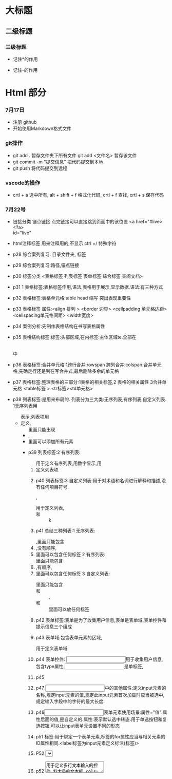 # 大标题
## 二级标题
### 三级标题
  * 记住*的作用
  - 记住-的作用

# Html 部分

### 7月17日
  * 注册 github
  * 开始使用Markdown格式文件

### git操作
  * git add . 暂存文件夹下所有文件 git add <文件名> 暂存该文件
  * git commit -m "提交信息" 把代码提交到本地
  * git push 将代码提交到远程
  
### vscode的操作
  * crtl + a 选中所有, alt + shift + f 格式化代码, crtl + f 查找, crtl + s 保存代码

### 7月22号
  * 链接分类 锚点链接  点完链接可以直接跳到页面中的该位置 <a href="#live><?a><br />   id="live"
  * html注释标签   用来注释用的,不显示 ctrl +/   特殊字符 
  * p28 综合案列复习: 目录文件夹,  标签
  * p29 综合案列复习:路径,锚点链接
  * p30 标签分类 <表格标签  列表标签 表单标签 综合标签 查阅文档>
  * p31 1 表格标签:表格标签作用,语法.表格用于展示,显示数据.语法:有三种方式
  * p32 表格标签:表格单元格:<th>table head 缩写  突出表现重要性
  * p33 表格标签  属性:<align 排列 > <border 边界> <cellpadding 单元格边距> <cellspacing单元格间距> <width宽度>
  * p34 案例分析:先制作表格结构在书写表格属性
  * p35 表格结构标签:<thead>标签:头部区域,<thead>在<tr>内<tbody>标签:主体区域te.全部在<table></table>中
  * p36 表格标签:合并单元格:1跨行合并:rowspan  跨列合并:colspan.合并单元格,先确定行还是列在写合并式,最后删除多余的单元格
  * p37 表格标签:整理表格的三部分:1表格的相关标签,2 表格的相关属性 3合并单元格  <table标签 > <tr标签><td单元格>
  * p38 列表标签:是用来布局的.   列表分为三大类:无序列表,有序列表,自定义列表. 1无序列表用<ul>表示,列表项用<li>定义,<ul>里面只能出现<li>,<li>里面可以添加所有元素
  * p39 列表标签:2 有序列表:<ol>用于定义有序列表,用数字显示,用<li>定义列表项
  * p40 列表标签:3 自定义列表:用于对术语和名词进行解释和描述,没有任何项目符号.<dl>,<dl>用于定义列表,<dt>和<dd>k
  * p41 总结三种列表:1 无序列表:<ul></ul>,里面只能包含<li>,没有顺序,<li>里面可以包含任何标签   2 有序列表:<ol></OL>里面只能包含<li>,有顺序,<li>里面可以包含任何标签   3 自定义列表:<dl></dl>里面只能包含<dt>和<dd>,<dt>和<dd>里面可以放任何标签
  * p42 表单标签:表单是为了收集用户信息,表单是表单域,表单控件和提示信息三个组成
  * p43 表单域:包含表单元素的区域,<form>用于定义表单域
  * p44 表单控件:  <input>用于收集用户信息,包含type属性,<input>是单标签,
  * p45 
  * p47 <input>中的其他属性:<name>定义input元素的名称,<value>规定input元素的值,<check>规定此input元素首次加载时应当被选中,<maxlength>规定输入字段中的字符的最大长度.
  * p48<input>表单元素使用场景:<value>属性="值".<name>属性后面的值,是自定义的.<checked>属性:表示默认选中转态.用于单选按钮和复选按钮.<type>可以让input表单元设置不同的形态
  * p51 <label>标签:用于绑定一个表单元素,<label>标签的for属性应当与相关元素的ID属性相同.<label标签为input元素定义标注(标签)>
  * P52 <select>标签控件定义下拉列表,中至少包含一对<option>
  * p52 <textarea>用于定义多行文本输入的控件,特大号的文本框.cols=每行中的字符数,rows=显示的行数
  * p53 表单元素的几个总结点:input输入元素,select下拉表单元素,textarea文本域表单元素
  *p60:css:  css简介.  目标:什么是css,能够使用css,能够设置文本样式,说出css的三种引入方式,能够使用chrome调试工具调试样式
  * p61:css简介:主要使用场景就是美化网页,布局网页的.css是层叠样式表<Cascading Style Sheets>的简称.css也是一种语言,用于设置html页面中的文本内容<字体,大小,对齐方式>,图片的外形,以及版面的布局和外显示样式.    美化html
  * p62 css的语法规范:css由两部分构成选择器以及一条或多条声明   h1:选择器,color:属性,font:属性.     属性和属性之间用<:>来分割,多个键值对之间用<;>来区分
  * p63 css代码风格:主要的书写方式:1 样式格式书写.2 样式大小写风格 3 样式空格风格     1样式格式书写:紧凑书写,展开书写  2样式大小写  3: 空格规范:属性值前面,冒号后面,保留一个空格.选择器<标签>和大括号中间保留空格
  * p64 css基础选择器:选择器的作用,就是选择标签用的
  * css基础选择器:选择器的分类:基础选择器和复合选择器两类.   基础选择器是由单个选择器组成的,
  * 基础选择器包括:标签选择器,类选择器,id选择器和通配选择器.  
    * 标签选择器:是指用html标签名称作为选择器,按标签分类
    * 类选择器:类选择器的使用场景:单独选一个或者几个标签.
    * id选择器:用#来定义,html元素以ID来设置ID选择器,css中ID选择器以#来定义.ID只能调用一次,别人用不了
    * 
  * p68 类选择器多类名:多类名使用方式:给一个标签指定多个类名   多类名开发中的场景:可以把一些标签的样式相同的放在一个类里面,都可以调用这个公众的类
   
  * p70 通配符选择器:*选取页面中所有的元素,不需要调用,自动就给所有的元素使用样式co
  * p71 css字体属性:用于定义字体系列,大小,粗细,和文本样式,使用font-family属性定义文本的字体系列,各种字体用逗号隔开,
  * p72 css字体`大小:用font-size属性定义字体大小.px<像素>大小是网页的常用的单位,谷歌默认字体大小16px,也可以给body指定整个页面文字的大小
  * p73 css字体加粗:css使用font-weight属性设置字体文本的粗细,<normal>默认值<不加粗的> <bold>定义粗体<加粗的> 100-900 400等同于normal,而700等同于bold 这个数字后面不跟单位
  * p74 文本样式:使用font-style属性设置文本的风格 normal的作用,浏览器会显示标准的字体样式 font-style:normal  italic的作用,浏览器会显示斜体的字体样式
  * p75 字体复合属性:使用font属性时,必须按上面语法格式中的顺序书写,不能跟换顺序,并且各个属性间以空格隔开,不需要设置的属性可以忽略<取默认值>,但必须保留font-size和font-family属性,否则font属性将不起作用
  * p76 字体属性总结:font-size表示字号,单位是px像素,一定要跟上单位. font-family表示字体,实际工作中按照团队约定来书写字体. font-weight表示字体粗细,加粗是700或者bold不加粗是normal或者400,记住数字不要跟单位. font-style表示字体样式,倾斜是italic,不倾斜是normal,常用normal. font表示字体连写:1字体连写是有顺序的,不能随意换位置 2其中字号和字体必须同时出现
  * p77 css文本属性:css Text<文本>属性可定义文本的外观,比如文本的颜色,对齐文本,装饰文本,文本缩写,行间距. color属性用于定义文本的颜色
  * p78对齐文本:Text-align属性用于设置元素内文本内容的水平对齐方式  属性值:<left,左对齐><right,右对齐><center,居中对齐>
  * p79 装饰文本:text-decoration属性规定添加文本的修饰,<none,默认><underline,下划线><overline,上划线><line-through删除线>
  * p80 文本缩进:text-indent属性用来指定文本的第一行的缩进,通常是将段落的首行缩进.em是一个相对单位,就是一个<font-size>一个文本的大小

  * p81 行间距:line-height属性用于设置行间的距离<行高>.可以控制文字行与行之间的距离
  * p82css文本属性总结:
  <color>表示文本颜色,用十六进制,简写#fff. 
` <text-align>表示文本对齐,可以设定文本水平的对齐方式.
  <text-indent>表示文本缩进,用于段落首行缩进两个字的间距,text-indent;2em                                   
  <text-decoration>表示文本修饰,记住添加下划线,underline取消下划线 none
   <line-height>表示行高,控制行与行之间的距离              
  * p83 css的引入方式:css的三种样式表:
    1 行内样式表<行内表>
    2 内部样式表<嵌入式>
    3 外部样式表<链接式>
   * 行内样式表:是在元素标签内部的style属性中设定css样式.适合于修改简单样式.style其实就是标签的属性,在双引号中间,写法要符合css规范,可以控制当前的标签设置样式
   * 外部样式表:适用于较多的情况,引入外部样式表步骤:1,新建一个后缀名为css的文件,把所有css代码都放入此文件中 2,在html文件页面中,使用<link>标签引入这个文件
   * p86 css引入方式总结:行内样式表;书写方便,权重高,但是结构样式混写.使用较少,控制一个标签.
                        内部样式表:部分结构和样式分离,但是没有彻底分离.使用较多,控制一个页面
                        外部样式表:完全实现结构和样式分离,但是需要引入,使用最多,可控制多个页面
  *87 综合案例:                      





